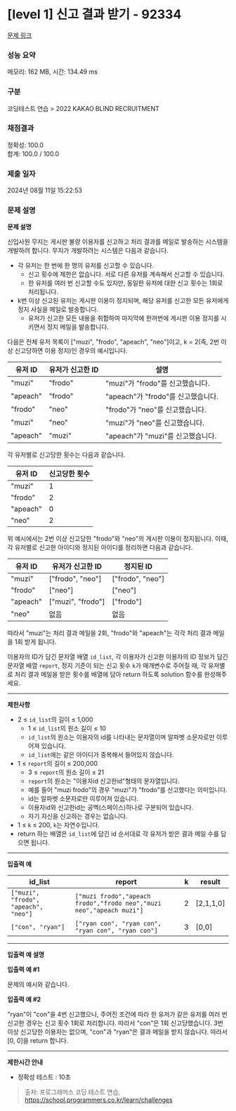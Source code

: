 # \[level 1] 신고 결과 받기 - 92334

[문제 링크](https://school.programmers.co.kr/learn/courses/30/lessons/92334)

### 성능 요약

메모리: 162 MB, 시간: 134.49 ms

### 구분

코딩테스트 연습 > 2022 KAKAO BLIND RECRUITMENT

### 채점결과

정확성: 100.0\
합계: 100.0 / 100.0

### 제출 일자

2024년 08월 11일 15:22:53

### 문제 설명

**문제 설명**

신입사원 무지는 게시판 불량 이용자를 신고하고 처리 결과를 메일로 발송하는 시스템을 개발하려 합니다. 무지가 개발하려는 시스템은 다음과 같습니다.

* 각 유저는 한 번에 한 명의 유저를 신고할 수 있습니다.
  * 신고 횟수에 제한은 없습니다. 서로 다른 유저를 계속해서 신고할 수 있습니다.
  * 한 유저를 여러 번 신고할 수도 있지만, 동일한 유저에 대한 신고 횟수는 1회로 처리됩니다.
* k번 이상 신고된 유저는 게시판 이용이 정지되며, 해당 유저를 신고한 모든 유저에게 정지 사실을 메일로 발송합니다.
  * 유저가 신고한 모든 내용을 취합하여 마지막에 한꺼번에 게시판 이용 정지를 시키면서 정지 메일을 발송합니다.

다음은 전체 유저 목록이 \["muzi", "frodo", "apeach", "neo"]이고, k = 2(즉, 2번 이상 신고당하면 이용 정지)인 경우의 예시입니다.

| 유저 ID    | 유저가 신고한 ID | 설명                         |
| -------- | ---------- | -------------------------- |
| "muzi"   | "frodo"    | "muzi"가 "frodo"를 신고했습니다.   |
| "apeach" | "frodo"    | "apeach"가 "frodo"를 신고했습니다. |
| "frodo"  | "neo"      | "frodo"가 "neo"를 신고했습니다.    |
| "muzi"   | "neo"      | "muzi"가 "neo"를 신고했습니다.     |
| "apeach" | "muzi"     | "apeach"가 "muzi"를 신고했습니다.  |

각 유저별로 신고당한 횟수는 다음과 같습니다.

| 유저 ID    | 신고당한 횟수 |
| -------- | ------- |
| "muzi"   | 1       |
| "frodo"  | 2       |
| "apeach" | 0       |
| "neo"    | 2       |

위 예시에서는 2번 이상 신고당한 "frodo"와 "neo"의 게시판 이용이 정지됩니다. 이때, 각 유저별로 신고한 아이디와 정지된 아이디를 정리하면 다음과 같습니다.

| 유저 ID    | 유저가 신고한 ID         | 정지된 ID            |
| -------- | ------------------ | ----------------- |
| "muzi"   | \["frodo", "neo"]  | \["frodo", "neo"] |
| "frodo"  | \["neo"]           | \["neo"]          |
| "apeach" | \["muzi", "frodo"] | \["frodo"]        |
| "neo"    | 없음                 | 없음                |

따라서 "muzi"는 처리 결과 메일을 2회, "frodo"와 "apeach"는 각각 처리 결과 메일을 1회 받게 됩니다.

이용자의 ID가 담긴 문자열 배열 `id_list`, 각 이용자가 신고한 이용자의 ID 정보가 담긴 문자열 배열 `report`, 정지 기준이 되는 신고 횟수 `k`가 매개변수로 주어질 때, 각 유저별로 처리 결과 메일을 받은 횟수를 배열에 담아 return 하도록 solution 함수를 완성해주세요.

***

**제한사항**

* 2 ≤ `id_list`의 길이 ≤ 1,000
  * 1 ≤ `id_list`의 원소 길이 ≤ 10
  * `id_list`의 원소는 이용자의 id를 나타내는 문자열이며 알파벳 소문자로만 이루어져 있습니다.
  * `id_list`에는 같은 아이디가 중복해서 들어있지 않습니다.
* 1 ≤ `report`의 길이 ≤ 200,000
  * 3 ≤ `report`의 원소 길이 ≤ 21
  * `report`의 원소는 "이용자id 신고한id"형태의 문자열입니다.
  * 예를 들어 "muzi frodo"의 경우 "muzi"가 "frodo"를 신고했다는 의미입니다.
  * id는 알파벳 소문자로만 이루어져 있습니다.
  * 이용자id와 신고한id는 공백(스페이스)하나로 구분되어 있습니다.
  * 자기 자신을 신고하는 경우는 없습니다.
* 1 ≤ `k` ≤ 200, `k`는 자연수입니다.
* return 하는 배열은 `id_list`에 담긴 id 순서대로 각 유저가 받은 결과 메일 수를 담으면 됩니다.

***

**입출력 예**

| id\_list                             | report                                                               | k | result     |
| ------------------------------------ | -------------------------------------------------------------------- | - | ---------- |
| `["muzi", "frodo", "apeach", "neo"]` | `["muzi frodo","apeach frodo","frodo neo","muzi neo","apeach muzi"]` | 2 | \[2,1,1,0] |
| `["con", "ryan"]`                    | `["ryan con", "ryan con", "ryan con", "ryan con"]`                   | 3 | \[0,0]     |

***

**입출력 예 설명**

**입출력 예 #1**

문제의 예시와 같습니다.

**입출력 예 #2**

"ryan"이 "con"을 4번 신고했으나, 주어진 조건에 따라 한 유저가 같은 유저를 여러 번 신고한 경우는 신고 횟수 1회로 처리합니다. 따라서 "con"은 1회 신고당했습니다. 3번 이상 신고당한 이용자는 없으며, "con"과 "ryan"은 결과 메일을 받지 않습니다. 따라서 \[0, 0]을 return 합니다.

***

**제한시간 안내**

* 정확성 테스트 : 10초

> 출처: 프로그래머스 코딩 테스트 연습, https://school.programmers.co.kr/learn/challenges
